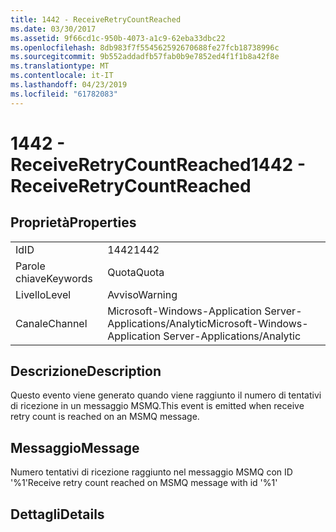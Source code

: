 ```yaml
---
title: 1442 - ReceiveRetryCountReached
ms.date: 03/30/2017
ms.assetid: 9f66cd1c-950b-4073-a1c9-62eba33dbc22
ms.openlocfilehash: 8db983f7f554562592670688fe27fcb18738996c
ms.sourcegitcommit: 9b552addadfb57fab0b9e7852ed4f1f1b8a42f8e
ms.translationtype: MT
ms.contentlocale: it-IT
ms.lasthandoff: 04/23/2019
ms.locfileid: "61782083"
---
```

# <a name="1442---receiveretrycountreached"></a><span data-ttu-id="9ddfe-102">1442 - ReceiveRetryCountReached</span><span class="sxs-lookup"><span data-stu-id="9ddfe-102">1442 - ReceiveRetryCountReached</span></span>
## <a name="properties"></a><span data-ttu-id="9ddfe-103">Proprietà</span><span class="sxs-lookup"><span data-stu-id="9ddfe-103">Properties</span></span>  
  
|||  
|-|-|  
|<span data-ttu-id="9ddfe-104">Id</span><span class="sxs-lookup"><span data-stu-id="9ddfe-104">ID</span></span>|<span data-ttu-id="9ddfe-105">1442</span><span class="sxs-lookup"><span data-stu-id="9ddfe-105">1442</span></span>|  
|<span data-ttu-id="9ddfe-106">Parole chiave</span><span class="sxs-lookup"><span data-stu-id="9ddfe-106">Keywords</span></span>|<span data-ttu-id="9ddfe-107">Quota</span><span class="sxs-lookup"><span data-stu-id="9ddfe-107">Quota</span></span>|  
|<span data-ttu-id="9ddfe-108">Livello</span><span class="sxs-lookup"><span data-stu-id="9ddfe-108">Level</span></span>|<span data-ttu-id="9ddfe-109">Avviso</span><span class="sxs-lookup"><span data-stu-id="9ddfe-109">Warning</span></span>|  
|<span data-ttu-id="9ddfe-110">Canale</span><span class="sxs-lookup"><span data-stu-id="9ddfe-110">Channel</span></span>|<span data-ttu-id="9ddfe-111">Microsoft-Windows-Application Server-Applications/Analytic</span><span class="sxs-lookup"><span data-stu-id="9ddfe-111">Microsoft-Windows-Application Server-Applications/Analytic</span></span>|  
  
## <a name="description"></a><span data-ttu-id="9ddfe-112">Descrizione</span><span class="sxs-lookup"><span data-stu-id="9ddfe-112">Description</span></span>  
 <span data-ttu-id="9ddfe-113">Questo evento viene generato quando viene raggiunto il numero di tentativi di ricezione in un messaggio MSMQ.</span><span class="sxs-lookup"><span data-stu-id="9ddfe-113">This event is emitted when receive retry count is reached on an MSMQ message.</span></span>  
  
## <a name="message"></a><span data-ttu-id="9ddfe-114">Messaggio</span><span class="sxs-lookup"><span data-stu-id="9ddfe-114">Message</span></span>  
 <span data-ttu-id="9ddfe-115">Numero tentativi di ricezione raggiunto nel messaggio MSMQ con ID '%1'</span><span class="sxs-lookup"><span data-stu-id="9ddfe-115">Receive retry count reached on MSMQ message with id '%1'</span></span>  
  
## <a name="details"></a><span data-ttu-id="9ddfe-116">Dettagli</span><span class="sxs-lookup"><span data-stu-id="9ddfe-116">Details</span></span>
